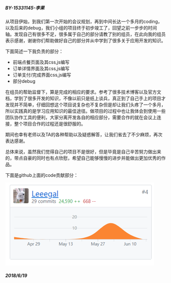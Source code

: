##### BY-15331145-李果

从项目伊始，到我们第一次开始的会议规划，再到中间长达一个多月的coding，以及后来的debug，我们小组的项目终于初步竣工了，回望之前一步步的时间轴。发现自己有很多不足，很多属于自己的部分请教了别的组员，在此向我的组员表示感谢，谢谢你们帮助做好自己的部分并从中学到了很多关于应用开发的知识。

下面简述一下我负责的部分：
- 前端点餐页面及其css,js编写
- 订单详情界面及其css,js编写
- 订单支付/完成界面css,js编写
- 部分debug

在组员的帮助监督下，算是完成的相应的要求。参考了很多技术博客以及官方文档，学到了很多开发的知识，不像以前只是纸上谈兵，真正到了自己手上的项目才发现并不简单，仔细回想这个项目说复杂也不复杂但是却让我们头疼了一个多月，所以实践真的是学习应用知识的最佳途径。做项目的过程中也让我体会到使用一些团队协作工具的便利，大家分离开发各自的相应部分，需要合作的就在会议上连接，整个项目合作的过程还是很舒服的。

期间也幸有老师以及TA的各种帮助以及疑惑解答，让我们省去了不少麻烦，再次表达感谢。

总体来说，虽然我们觉得自己的项目不是很好，但是毕竟是自己辛苦努力做出来的，带点自豪的同时也有点欣慰，希望自己能够慢慢的进步并能做出更加优秀的作品。

下面是github上面的code贡献部分：

![](/img/others/15331145.png)

##### 2018/6/19